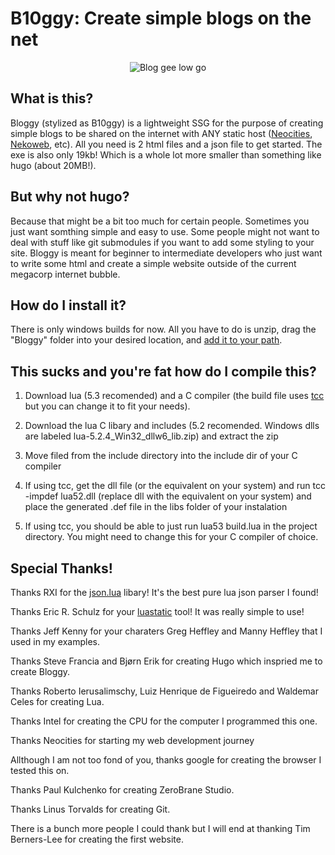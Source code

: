 #	B10ggy: Create simple blogs on the net

<p align="center">
  <img src="https://u.cubeupload.com/batmangreen/Logo.png" alt="Blog gee low go"/>
</p>

##	What is this?

Bloggy (stylized as B10ggy) is a lightweight SSG for the purpose of creating simple blogs to be shared on the internet with ANY static host ([Neocities](https://neocities.org/), [Nekoweb](https://nekoweb.org/), etc). All you need is 2 html files and a json file to get started. The exe is also only 19kb! Which is a whole lot more smaller than something like hugo (about 20MB!).

##	But why not hugo?

Because that might be a bit too much for certain people. Sometimes you just want somthing simple and easy to use. Some people might not want to deal with stuff like git submodules if you want to add some styling to your site. Bloggy is meant for beginner to intermediate developers who just want to write some html and create a simple website outside of the current megacorp internet bubble.

##	How do I install it?

There is only windows builds for now. All you have to do is unzip, drag the "Bloggy" folder into your desired location, and [add it to your path](https://www.architectryan.com/2018/03/17/add-to-the-path-on-windows-10/).

##	This sucks and you're fat how do I compile this?

1.	Download lua (5.3 recomended) and a C compiler (the build file uses [tcc](https://bellard.org/tcc/) but you can change it to fit your needs).

2.	Download the lua C libary and includes (5.2 recomended. Windows dlls are labeled lua-5.2.4_Win32_dllw6_lib.zip) and extract the zip

3.	Move filed from the include directory into the include dir of your C compiler

4.	If using tcc, get the dll file (or the equivalent on your system) and run tcc -impdef lua52.dll (replace dll with the equivalent on your system) and place the generated .def file in the libs folder of your instalation

5.	If using tcc, you should be able to just run lua53 build.lua in the project directory. You might need to change this for your C compiler of choice.

##	Special Thanks!

Thanks RXI for the [json.lua](https://github.com/rxi/json.lua) libary! It's the best pure lua json parser I found!

Thanks Eric R. Schulz for your [luastatic](https://github.com/ers35/luastatic) tool! It was really simple to use!

Thanks Jeff Kenny for your charaters Greg Heffley and Manny Heffley that I used in my examples.

Thanks Steve Francia and Bjørn Erik for creating Hugo which inspried me to create Bloggy.

Thanks Roberto Ierusalimschy, Luiz Henrique de Figueiredo and Waldemar Celes for creating Lua.

Thanks Intel for creating the CPU for the computer I programmed this one.

Thanks Neocities for starting my web development journey

Allthough I am not too fond of you, thanks google for creating the browser I tested this on.

Thanks Paul Kulchenko for creating ZeroBrane Studio.

Thanks Linus Torvalds for creating Git.

There is a bunch more people I could thank but I will end at thanking Tim Berners-Lee for creating the first website.